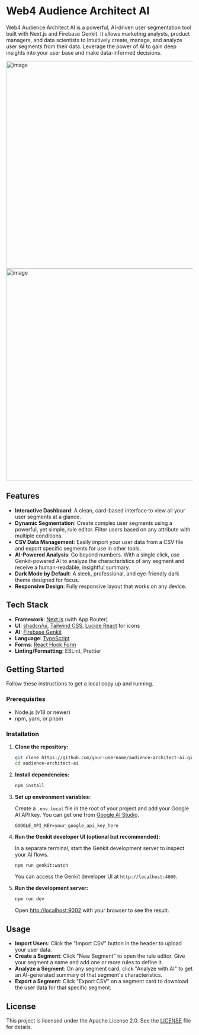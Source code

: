 # Web4 Audience Architect AI

Web4 Audience Architect AI is a powerful, AI-driven user segmentation tool built with Next.js and Firebase Genkit. It allows marketing analysts, product managers, and data scientists to intuitively create, manage, and analyze user segments from their data. Leverage the power of AI to gain deep insights into your user base and make data-informed decisions.

<img width="1512" height="559" alt="image" src="https://github.com/user-attachments/assets/532bb04f-2048-4755-b608-a271749d0ccb" />
<img width="1512" height="570" alt="image" src="https://github.com/user-attachments/assets/3df52348-d0dd-4ddf-936b-d773047ffa4e" />



## Features

- **Interactive Dashboard**: A clean, card-based interface to view all your user segments at a glance.
- **Dynamic Segmentation**: Create complex user segments using a powerful, yet simple, rule editor. Filter users based on any attribute with multiple conditions.
- **CSV Data Management**: Easily import your user data from a CSV file and export specific segments for use in other tools.
- **AI-Powered Analysis**: Go beyond numbers. With a single click, use Genkit-powered AI to analyze the characteristics of any segment and receive a human-readable, insightful summary.
- **Dark Mode by Default**: A sleek, professional, and eye-friendly dark theme designed for focus.
- **Responsive Design**: Fully responsive layout that works on any device.

## Tech Stack

- **Framework**: [Next.js](https://nextjs.org/) (with App Router)
- **UI**: [shadcn/ui](https://ui.shadcn.com/), [Tailwind CSS](https://tailwindcss.com/), [Lucide React](https://lucide.dev/guide/packages/lucide-react) for icons
- **AI**: [Firebase Genkit](https://firebase.google.com/docs/genkit)
- **Language**: [TypeScript](https://www.typescriptlang.org/)
- **Forms**: [React Hook Form](https://react-hook-form.com/)
- **Linting/Formatting**: ESLint, Prettier

## Getting Started

Follow these instructions to get a local copy up and running.

### Prerequisites

- Node.js (v18 or newer)
- npm, yarn, or pnpm

### Installation

1.  **Clone the repository:**
    ```sh
    git clone https://github.com/your-username/audience-architect-ai.git
    cd audience-architect-ai
    ```

2.  **Install dependencies:**
    ```sh
    npm install
    ```

3.  **Set up environment variables:**

    Create a `.env.local` file in the root of your project and add your Google AI API key. You can get one from [Google AI Studio](https://aistudio.google.com/app/apikey).

    ```.env.local
    GOOGLE_API_KEY=your_google_api_key_here
    ```

4.  **Run the Genkit developer UI (optional but recommended):**

    In a separate terminal, start the Genkit development server to inspect your AI flows.

    ```sh
    npm run genkit:watch
    ```

    You can access the Genkit developer UI at `http://localhost:4000`.

5.  **Run the development server:**

    ```sh
    npm run dev
    ```

    Open [http://localhost:9002](http://localhost:9002) with your browser to see the result.

## Usage

- **Import Users**: Click the "Import CSV" button in the header to upload your user data.
- **Create a Segment**: Click "New Segment" to open the rule editor. Give your segment a name and add one or more rules to define it.
- **Analyze a Segment**: On any segment card, click "Analyze with AI" to get an AI-generated summary of that segment's characteristics.
- **Export a Segment**: Click "Export CSV" on a segment card to download the user data for that specific segment.

## License

This project is licensed under the Apache License 2.0. See the [LICENSE](LICENSE) file for details.
